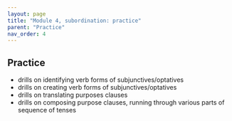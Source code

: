 ```yaml
---
layout: page
title: "Module 4, subordination: practice"
parent: "Practice"
nav_order: 4
---
```


## Practice

- drills on identifying verb forms of subjunctives/optatives
- drills on creating verb forms of subjunctives/optatives
- drills on translating purposes clauses
- drills on composing purpose clauses, running through various parts of sequence of tenses
